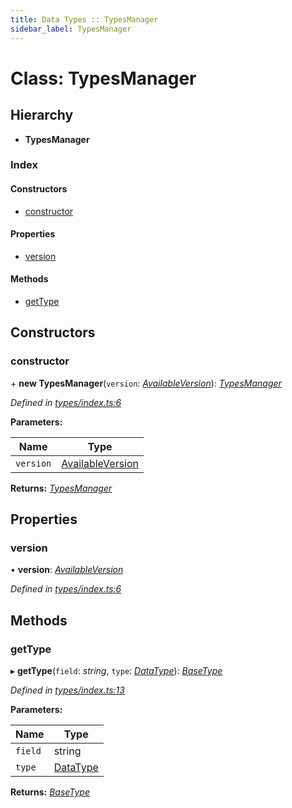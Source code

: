 ```yaml
---
title: Data Types :: TypesManager
sidebar_label: TypesManager
---
```


# Class: TypesManager

## Hierarchy

* **TypesManager**

### Index

#### Constructors

* [constructor](typesmanager.md#constructor)

#### Properties

* [version](typesmanager.md#version)

#### Methods

* [getType](typesmanager.md#gettype)

## Constructors

###  constructor

\+ **new TypesManager**(`version`: *[AvailableVersion](../overview.md#availableversion)*): *[TypesManager](typesmanager.md)*

*Defined in [types/index.ts:6](https://github.com/terascope/teraslice/blob/7cdb60b1/packages/data-types/src/types/index.ts#L6)*

**Parameters:**

Name | Type |
------ | ------ |
`version` | [AvailableVersion](../overview.md#availableversion) |

**Returns:** *[TypesManager](typesmanager.md)*

## Properties

###  version

• **version**: *[AvailableVersion](../overview.md#availableversion)*

*Defined in [types/index.ts:6](https://github.com/terascope/teraslice/blob/7cdb60b1/packages/data-types/src/types/index.ts#L6)*

## Methods

###  getType

▸ **getType**(`field`: *string*, `type`: *[DataType](datatype.md)*): *[BaseType](basetype.md)*

*Defined in [types/index.ts:13](https://github.com/terascope/teraslice/blob/7cdb60b1/packages/data-types/src/types/index.ts#L13)*

**Parameters:**

Name | Type |
------ | ------ |
`field` | string |
`type` | [DataType](datatype.md) |

**Returns:** *[BaseType](basetype.md)*
